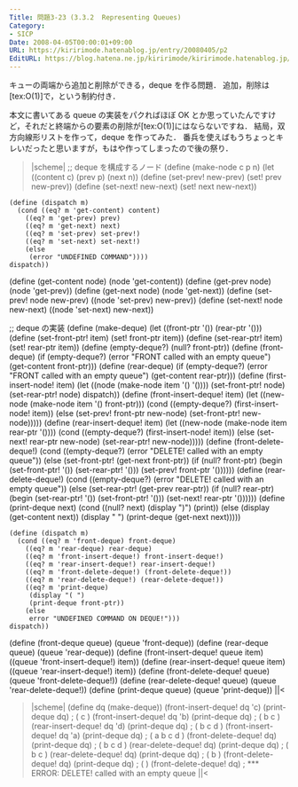 ```yaml
---
Title: 問題3-23 (3.3.2  Representing Queues)
Category:
- SICP
Date: 2008-04-05T00:00:01+09:00
URL: https://kiririmode.hatenablog.jp/entry/20080405/p2
EditURL: https://blog.hatena.ne.jp/kiririmode/kiririmode.hatenablog.jp/atom/entry/8454420450078215179
---
```



キューの両端から追加と削除ができる，deque を作る問題．
追加，削除は[tex:O(1)]で，という制約付き．


本文に書いてある queue の実装をパクればほぼ OK とか思っていたんですけど，それだと終端からの要素の削除が[tex:O(1)]にはならないですね．
結局，双方向線形リストを作って，deque を作ってみた．
番兵を使えばもうちょっとキレいだったと思いますが，もはや作ってしまったので後の祭り．

>|scheme|
;; deque を構成するノード
(define (make-node c p n)
  (let ((content c)
	(prev p)
	(next n))
    (define (set-prev! new-prev)
      (set! prev new-prev))
    (define (set-next! new-next)
      (set! next new-next))
    
    (define (dispatch m)
      (cond ((eq? m 'get-content) content)
	    ((eq? m 'get-prev) prev)
	    ((eq? m 'get-next) next)
	    ((eq? m 'set-prev) set-prev!)
	    ((eq? m 'set-next) set-next!)
	    (else
	     (error "UNDEFINED COMMAND"))))
    dispatch))

(define (get-content node) (node 'get-content))
(define (get-prev node) (node 'get-prev))
(define (get-next node) (node 'get-next))
(define (set-prev! node new-prev)
  ((node 'set-prev) new-prev))
(define (set-next! node new-next)
  ((node 'set-next) new-next))

;; deque の実装
(define (make-deque)
  (let ((front-ptr '())
	(rear-ptr '()))
    (define (set-front-ptr! item)
      (set! front-ptr item))
    (define (set-rear-ptr! item)
      (set! rear-ptr item))
    (define (empty-deque?)
      (null? front-ptr))
    (define (front-deque)
      (if (empty-deque?)
	  (error "FRONT called with an empty queue")
	  (get-content front-ptr)))
    (define (rear-deque)
      (if (empty-deque?)
	  (error "FRONT called with an empty queue")
	  (get-content rear-ptr)))
    (define (first-insert-node! item)
      (let ((node (make-node item '() '())))
	(set-front-ptr! node)
	(set-rear-ptr! node)
	dispatch))
    (define (front-insert-deque! item)
      (let ((new-node (make-node item '() front-ptr)))
	(cond ((empty-deque?)
	       (first-insert-node! item))
	      (else
	       (set-prev! front-ptr new-node)
	       (set-front-ptr! new-node)))))
    (define (rear-insert-deque! item)
      (let ((new-node (make-node item rear-ptr '())))
	(cond ((empty-deque?)
	       (first-insert-node! item))
	      (else
	       (set-next! rear-ptr new-node)
	       (set-rear-ptr! new-node)))))
    (define (front-delete-deque!)
      (cond ((empty-deque?)
	     (error "DELETE! called with an empty queue"))
	    (else
	     (set-front-ptr! (get-next front-ptr))
	     (if (null? front-ptr)
		 (begin (set-front-ptr! '())
			(set-rear-ptr! '()))
		 (set-prev! front-ptr '())))))
    (define (rear-delete-deque!)
      (cond ((empty-deque?)
	     (error "DELETE! called with an empty queue"))
	    (else
	     (set-rear-ptr! (get-prev rear-ptr))
	     (if (null? rear-ptr)
		 (begin (set-rear-ptr! '())
			(set-front-ptr! '()))
		 (set-next! rear-ptr '())))))
    (define (print-deque next)
      (cond ((null? next) (display ")") (print))
	    (else
	     (display (get-content next))
	     (display " ")
	     (print-deque (get-next next)))))
    
    (define (dispatch m)
      (cond ((eq? m 'front-deque) front-deque)
	    ((eq? m 'rear-deque) rear-deque)
	    ((eq? m 'front-insert-deque!) front-insert-deque!)
	    ((eq? m 'rear-insert-deque!) rear-insert-deque!)
	    ((eq? m 'front-delete-deque!) (front-delete-deque!))
	    ((eq? m 'rear-delete-deque!) (rear-delete-deque!))
	    ((eq? m 'print-deque) 
	     (display "( ")
	     (print-deque front-ptr))
	    (else
	     error "UNDEFINED COMMAND ON DEQUE!")))
    dispatch))

(define (front-deque queue) (queue 'front-deque))
(define (rear-deque queue) (queue 'rear-deque))
(define (front-insert-deque! queue item)
  ((queue 'front-insert-deque!) item))
(define (rear-insert-deque! queue item)
  ((queue 'rear-insert-deque!) item))
(define (front-delete-deque! queue) (queue 'front-delete-deque!))
(define (rear-delete-deque! queue) (queue 'rear-delete-deque!))
(define (print-deque queue) (queue 'print-deque))
||<

>|scheme|
(define dq (make-deque))
(front-insert-deque! dq 'c) 
(print-deque dq)             ; ( c )
(front-insert-deque! dq 'b)
(print-deque dq)             ; ( b c )
(rear-insert-deque! dq 'd)
(print-deque dq)             ; ( b c d )
(front-insert-deque! dq 'a)
(print-deque dq)             ; ( a b c d )
(front-delete-deque! dq)
(print-deque dq)             ; ( b c d )
(rear-delete-deque! dq)
(print-deque dq)             ; ( b c )
(rear-delete-deque! dq)
(print-deque dq)             ; ( b )
(front-delete-deque! dq)
(print-deque dq)             ; ( )
(front-delete-deque! dq)     ; *** ERROR: DELETE! called with an empty queue
||<
